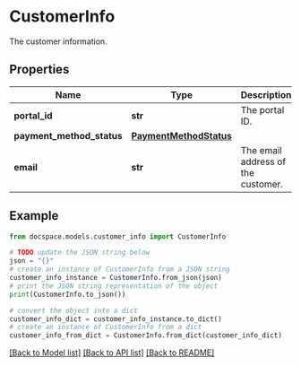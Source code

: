 # CustomerInfo

The customer information.

## Properties

Name | Type | Description | Notes
------------ | ------------- | ------------- | -------------
**portal_id** | **str** | The portal ID. | [optional] 
**payment_method_status** | [**PaymentMethodStatus**](PaymentMethodStatus.md) |  | [optional] 
**email** | **str** | The email address of the customer. | [optional] 

## Example

```python
from docspace.models.customer_info import CustomerInfo

# TODO update the JSON string below
json = "{}"
# create an instance of CustomerInfo from a JSON string
customer_info_instance = CustomerInfo.from_json(json)
# print the JSON string representation of the object
print(CustomerInfo.to_json())

# convert the object into a dict
customer_info_dict = customer_info_instance.to_dict()
# create an instance of CustomerInfo from a dict
customer_info_from_dict = CustomerInfo.from_dict(customer_info_dict)
```
[[Back to Model list]](../README.md#documentation-for-models) [[Back to API list]](../README.md#documentation-for-api-endpoints) [[Back to README]](../README.md)


